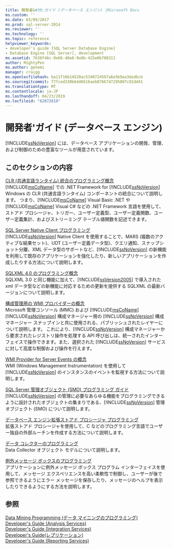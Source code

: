 ```yaml
---
title: 開発者&#39;ガイド (データベース エンジン) |Microsoft Docs
ms.custom: ''
ms.date: 03/09/2017
ms.prod: sql-server-2014
ms.reviewer: ''
ms.technology: ''
ms.topic: reference
helpviewer_keywords:
- developer's guide [SQL Server Database Engine]
- Database Engine [SQL Server], development
ms.assetid: 7638f46c-9e66-48e6-9a9b-425e0b788311
author: MightyPen
ms.author: genemi
manager: craigg
ms.openlocfilehash: ba11f16b14520ac5340724597a6e5b9aa3dedbcb
ms.sourcegitcommit: f7fced330b64d6616aeb8766747295807c92dd41
ms.translationtype: MT
ms.contentlocale: ja-JP
ms.lasthandoff: 04/23/2019
ms.locfileid: "62872618"
---
```

# <a name="developer39s-guide-database-engine"></a>開発者&#39;ガイド (データベース エンジン)
  [!INCLUDE[ssNoVersion](../includes/ssnoversion-md.md)] には、データベース アプリケーションの開発、管理、および制御のための豊富なツールが用意されています。  
  
## <a name="in-this-section"></a>このセクションの内容  
 [CLR &#40;共通言語ランタイム&#41; 統合のプログラミング概念](clr-integration/common-language-runtime-clr-integration-programming-concepts.md)  
 [!INCLUDE[msCoName](../includes/msconame-md.md)] での .NET Framework for [!INCLUDE[ssNoVersion](../includes/ssnoversion-md.md)] Windows の CLR (共通言語ランタイム) コンポーネントの統合について説明します。 つまり、[!INCLUDE[msCoName](../includes/msconame-md.md)] Visual Basic .NET や [!INCLUDE[msCoName](../includes/msconame-md.md)] Visual C# などの .NET Framework 言語を使用して、ストアド プロシージャ、トリガー、ユーザー定義型、ユーザー定義関数、ユーザー定義集計、およびストリーミング テーブル値関数を記述できます。  
  
 [SQL Server Native Client プログラミング](native-client/sql-server-native-client-programming.md)  
 [!INCLUDE[ssNoVersion](../includes/ssnoversion-md.md)] Native Client を使用することで、MARS (複数のアクティブな結果セット)、UDT (ユーザー定義データ型)、クエリ通知、スナップショット分離、XML データ型のサポートなど、[!INCLUDE[ssNoVersion](../includes/ssnoversion-md.md)] の新機能を利用して既存のアプリケーションを強化したり、新しいアプリケーションを作成したりする方法について説明します。  
  
 [SQLXML 4.0 のプログラミング概念](sqlxml/sqlxml-4-0-programming-concepts.md)  
 SQLXML 3.0 と同じ機能に加えて、[!INCLUDE[ssVersion2005](../includes/ssversion2005-md.md)] で導入された xml データ型などの新機能に対応するための更新を提供する SQLXML の最新バージョンについて説明します。  
  
 [構成管理用の WMI プロバイダーの概念](wmi-provider-configuration/wmi-provider-for-configuration-management.md)  
 Microsoft 管理コンソール (MMC) および [!INCLUDE[msCoName](../includes/msconame-md.md)] [!INCLUDE[ssNoVersion](../includes/ssnoversion-md.md)] 構成マネージャー用の [!INCLUDE[ssNoVersion](../includes/ssnoversion-md.md)] 構成マネージャー スナップインと共に使用される、パブリッシュされたレイヤーについて説明します。 これにより、[!INCLUDE[ssNoVersion](../includes/ssnoversion-md.md)] 構成マネージャーから要求されたレジストリ操作を処理する API 呼び出しは、統一されたインターフェイスで操作できます。また、選択された [!INCLUDE[ssNoVersion](../includes/ssnoversion-md.md)] サービスに対して高度な制御および操作を行えます。  
  
 [WMI Provider for Server Events の概念](wmi-provider-server-events/wmi-provider-for-server-events-concepts.md)  
 WMI (Windows Management Instrumentation) を使用して [!INCLUDE[ssNoVersion](../includes/ssnoversion-md.md)] のインスタンスのイベントを監視する方法について説明します。  
  
 [SQL Server 管理オブジェクト &#40;SMO&#41; プログラミング ガイド](server-management-objects-smo/sql-server-management-objects-smo-programming-guide.md)  
 [!INCLUDE[ssNoVersion](../includes/ssnoversion-md.md)] の管理に必要なあらゆる機能をプログラミングできるように設計されたオブジェクトの集まりである、[!INCLUDE[ssNoVersion](../includes/ssnoversion-md.md)] 管理オブジェクト (SMO) について説明します。  
  
 [データベース エンジン拡張ストアド プロシージャ プログラミング](database-engine-extended-stored-procedure-programming.md)  
 拡張ストアド プロシージャを使用して、C などのプログラミング言語でユーザー独自の外部ルーチンを作成する方法について説明します。  
  
 [データ コレクターのプログラミング](../database-engine/dev-guide/data-collector-programming.md)  
 Data Collector オブジェクト モデルについて説明します。  
  
 [例外メッセージ ボックスのプログラミング](../database-engine/dev-guide/exception-message-box-programming.md)  
 アプリケーションに例外メッセージ ボックス プログラム インターフェイスを使用して、メッセージ エクスペリエンスを高い柔軟性で制御し、ユーザーが後で参照できるようにエラー メッセージを保存したり、メッセージのヘルプを表示したりできるようにする方法を説明します。  
  
## <a name="see-also"></a>参照  
 [Data Mining Programming (データ マイニングのプログラミング)](../analysis-services/dev-guide/data-mining-programming.md)   
 [Developer's Guide &#40;Analysis Services&#41;](../analysis-services/analysis-services-developer-documentation.md)   
 [Developer's Guide &#40;Integration Services&#41;](../integration-services/integration-services-developer-documentation.md)   
 [Developer's Guide&#40;レプリケーション&#41;](replication/concepts/replication-developer-documentation.md)   
 [Developer's Guide &#40;Reporting Services&#41;](../reporting-services/reporting-services-developer-documentation.md)  
  
  
